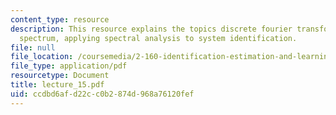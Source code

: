 ```yaml
---
content_type: resource
description: This resource explains the topics discrete fourier transform and power
  spectrum, applying spectral analysis to system identification.
file: null
file_location: /coursemedia/2-160-identification-estimation-and-learning-spring-2006/ccdbd6afd22cc0b2874d968a76120fef_lecture_15.pdf
file_type: application/pdf
resourcetype: Document
title: lecture_15.pdf
uid: ccdbd6af-d22c-c0b2-874d-968a76120fef
---
```

